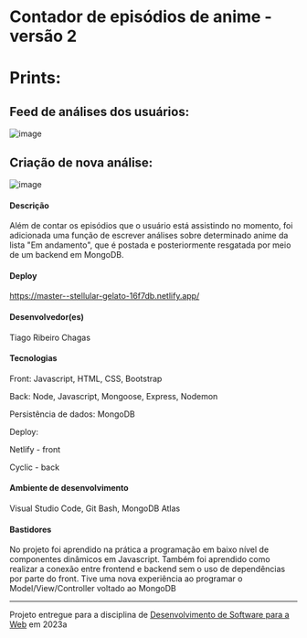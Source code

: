 # Contador de episódios de anime - versão 2

# Prints:

## Feed de análises dos usuários:
![image](https://github.com/trchagas/t3-sistemasweb/assets/49379007/f505a081-1d53-4902-93f5-11a25458947d)

## Criação de nova análise:
![image](https://github.com/trchagas/t3-sistemasweb/assets/49379007/240de5e7-8f0a-422d-99af-fba0e714991f)


#### Descrição

Além de contar os episódios que o usuário está assistindo no momento, foi adicionada uma função de escrever análises sobre determinado anime da lista "Em andamento", que é postada e posteriormente resgatada por meio de um backend em MongoDB.

#### Deploy

https://master--stellular-gelato-16f7db.netlify.app/


#### Desenvolvedor(es)
Tiago Ribeiro Chagas


#### Tecnologias

Front:
Javascript, HTML, CSS, Bootstrap

Back:
Node, Javascript,  Mongoose, Express, Nodemon

Persistência de dados:
MongoDB

Deploy:

Netlify - front

Cyclic - back

#### Ambiente de desenvolvimento

Visual Studio Code, Git Bash, MongoDB Atlas

#### Bastidores

No projeto foi aprendido na prática a programação em baixo nível de componentes dinâmicos em Javascript.
Também foi aprendido como realizar a conexão entre frontend e backend sem o uso de dependências por parte do front.
Tive uma nova experiência ao programar o Model/View/Controller voltado ao MongoDB

---
Projeto entregue para a disciplina de [Desenvolvimento de Software para a Web](http://github.com/andreainfufsm/elc1090-2023a) em 2023a
